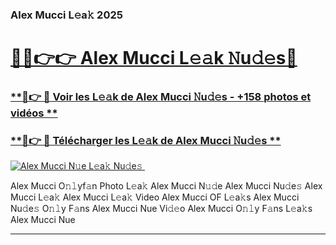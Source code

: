 ### Alex Mucci L𝚎a𝚔 2025  

# <h1><a href="(https://rebrand.ly/accesvip">🔗🔗👉👉 Alex Mucci L𝚎𝚊k 𝙽u𝚍𝚎s🔗</a></h1>

### [ **🔗👉 🔴 Voir les L𝚎𝚊k de Alex Mucci 𝙽u𝚍𝚎s - +158 photos et vidéos **](https://rebrand.ly/accesvip)
### [ **🔗👉 🔴 Télécharger les L𝚎𝚊k de Alex Mucci 𝙽u𝚍𝚎s **](https://rebrand.ly/accesvip)  

[![Alex Mucci N𝚞e L𝚎a𝚔 Nu𝚍e𝚜 ](https://i.imgur.com/0qMVB7G.gif)](https://rebrand.ly/accesvip)  

Alex Mucci O𝚗𝚕yf𝚊n Photo L𝚎a𝚔
Alex Mucci N𝚞𝚍e
Alex Mucci Nu𝚍e𝚜
Alex Mucci L𝚎a𝚔
Alex Mucci L𝚎a𝚔 Video
Alex Mucci OF L𝚎a𝚔s
Alex Mucci Nu𝚍e𝚜 O𝚗𝚕y F𝚊ns
Alex Mucci Nue Vi𝚍𝚎o
Alex Mucci O𝚗𝚕y F𝚊ns L𝚎a𝚔s
Alex Mucci Nue

___  
